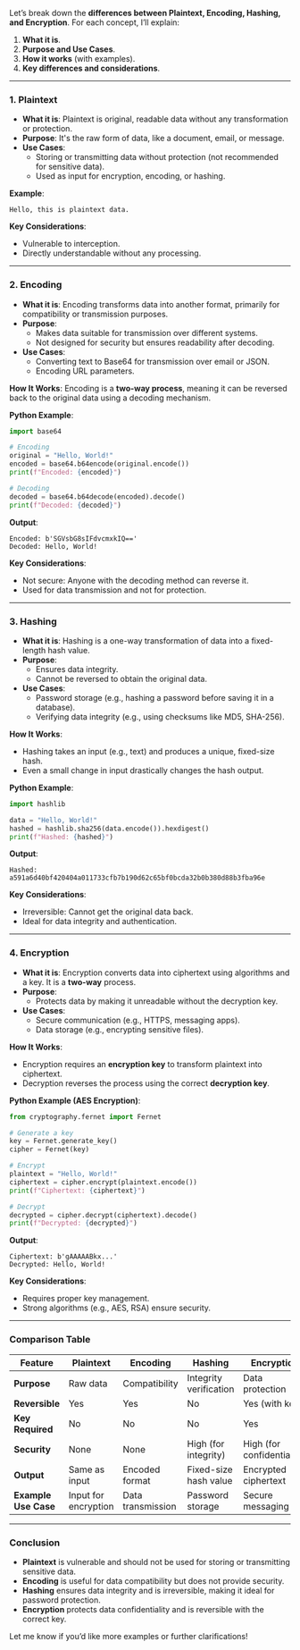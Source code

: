 Let’s break down the **differences between Plaintext, Encoding, Hashing, and Encryption**. For each concept, I’ll explain:

1. **What it is**.
2. **Purpose and Use Cases**.
3. **How it works** (with examples).
4. **Key differences and considerations**.

---

### **1. Plaintext**
- **What it is**: Plaintext is original, readable data without any transformation or protection.
- **Purpose**: It's the raw form of data, like a document, email, or message.
- **Use Cases**:
  - Storing or transmitting data without protection (not recommended for sensitive data).
  - Used as input for encryption, encoding, or hashing.

**Example**:
```plaintext
Hello, this is plaintext data.
```

**Key Considerations**:
- Vulnerable to interception.
- Directly understandable without any processing.

---

### **2. Encoding**
- **What it is**: Encoding transforms data into another format, primarily for compatibility or transmission purposes.
- **Purpose**:
  - Makes data suitable for transmission over different systems.
  - Not designed for security but ensures readability after decoding.
- **Use Cases**:
  - Converting text to Base64 for transmission over email or JSON.
  - Encoding URL parameters.

**How It Works**:
Encoding is a **two-way process**, meaning it can be reversed back to the original data using a decoding mechanism.

**Python Example**:
```python
import base64

# Encoding
original = "Hello, World!"
encoded = base64.b64encode(original.encode())
print(f"Encoded: {encoded}")

# Decoding
decoded = base64.b64decode(encoded).decode()
print(f"Decoded: {decoded}")
```
**Output**:
```plaintext
Encoded: b'SGVsbG8sIFdvcmxkIQ=='
Decoded: Hello, World!
```

**Key Considerations**:
- Not secure: Anyone with the decoding method can reverse it.
- Used for data transmission and not for protection.

---

### **3. Hashing**
- **What it is**: Hashing is a one-way transformation of data into a fixed-length hash value.
- **Purpose**:
  - Ensures data integrity.
  - Cannot be reversed to obtain the original data.
- **Use Cases**:
  - Password storage (e.g., hashing a password before saving it in a database).
  - Verifying data integrity (e.g., using checksums like MD5, SHA-256).

**How It Works**:
- Hashing takes an input (e.g., text) and produces a unique, fixed-size hash.
- Even a small change in input drastically changes the hash output.

**Python Example**:
```python
import hashlib

data = "Hello, World!"
hashed = hashlib.sha256(data.encode()).hexdigest()
print(f"Hashed: {hashed}")
```
**Output**:
```plaintext
Hashed: a591a6d40bf420404a011733cfb7b190d62c65bf0bcda32b0b380d88b3fba96e
```

**Key Considerations**:
- Irreversible: Cannot get the original data back.
- Ideal for data integrity and authentication.

---

### **4. Encryption**
- **What it is**: Encryption converts data into ciphertext using algorithms and a key. It is a **two-way** process.
- **Purpose**:
  - Protects data by making it unreadable without the decryption key.
- **Use Cases**:
  - Secure communication (e.g., HTTPS, messaging apps).
  - Data storage (e.g., encrypting sensitive files).

**How It Works**:
- Encryption requires an **encryption key** to transform plaintext into ciphertext.
- Decryption reverses the process using the correct **decryption key**.

**Python Example (AES Encryption)**:
```python
from cryptography.fernet import Fernet

# Generate a key
key = Fernet.generate_key()
cipher = Fernet(key)

# Encrypt
plaintext = "Hello, World!"
ciphertext = cipher.encrypt(plaintext.encode())
print(f"Ciphertext: {ciphertext}")

# Decrypt
decrypted = cipher.decrypt(ciphertext).decode()
print(f"Decrypted: {decrypted}")
```
**Output**:
```plaintext
Ciphertext: b'gAAAAABkx...'
Decrypted: Hello, World!
```

**Key Considerations**:
- Requires proper key management.
- Strong algorithms (e.g., AES, RSA) ensure security.

---

### **Comparison Table**

| Feature                  | **Plaintext**         | **Encoding**           | **Hashing**                  | **Encryption**             |
|--------------------------|-----------------------|------------------------|------------------------------|----------------------------|
| **Purpose**              | Raw data             | Compatibility          | Integrity verification       | Data protection            |
| **Reversible**           | Yes                  | Yes                    | No                           | Yes (with key)             |
| **Key Required**         | No                   | No                     | No                           | Yes                       |
| **Security**             | None                 | None                   | High (for integrity)         | High (for confidentiality) |
| **Output**               | Same as input        | Encoded format         | Fixed-size hash value        | Encrypted ciphertext       |
| **Example Use Case**     | Input for encryption | Data transmission      | Password storage             | Secure messaging           |

---

### **Conclusion**
- **Plaintext** is vulnerable and should not be used for storing or transmitting sensitive data.
- **Encoding** is useful for data compatibility but does not provide security.
- **Hashing** ensures data integrity and is irreversible, making it ideal for password protection.
- **Encryption** protects data confidentiality and is reversible with the correct key.

Let me know if you’d like more examples or further clarifications!